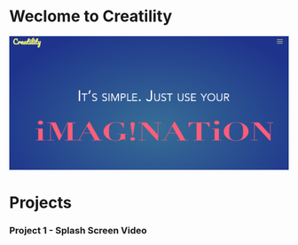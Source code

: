 # Weclome to Creatility

![FlappyFlapLogo](https://github.com/Rdbrennan/Portfolio-Website/blob/master/Img/Screen%20Shot%202018-09-18%20at%2010.00.00%20PM.png)


# Projects

### Project 1 - Splash Screen Video
